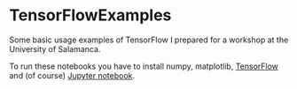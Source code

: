 # TensorFlowExamples
Some basic usage examples of TensorFlow I prepared for a workshop at the University of Salamanca.

To run these notebooks you have to install numpy, matplotlib, [TensorFlow](https://www.tensorflow.org/versions/r0.7/get_started/os_setup.html#pip-installation) and (of course) [Jupyter notebook](http://jupyter.readthedocs.org/en/latest/install.html#using-pip).
